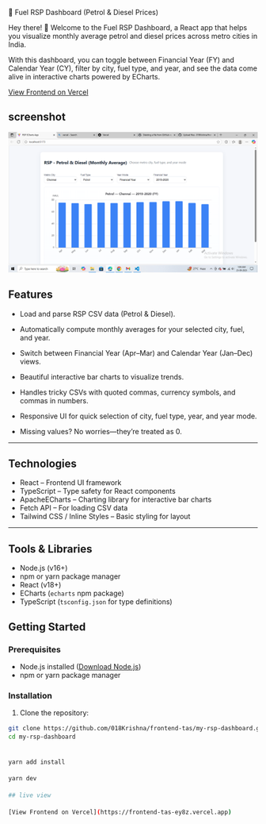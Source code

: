 🚗 Fuel RSP Dashboard (Petrol & Diesel Prices)

Hey there! 👋 Welcome to the Fuel RSP Dashboard, a React app that helps you visualize monthly average petrol and diesel prices across metro cities in India.

With this dashboard, you can toggle between Financial Year (FY) and Calendar Year (CY), filter by city, fuel type, and year, and see the data come alive in interactive charts powered by ECharts.

[View Frontend on Vercel](https://frontend-tas-ey8z.vercel.app)


## screenshot

![Alt text describing image](public/data.png)



## Features

- Load and parse RSP CSV data (Petrol & Diesel).

 - Automatically compute monthly averages for your selected city, fuel, and year.

 - Switch between Financial Year (Apr–Mar) and Calendar Year (Jan–Dec) views.

 - Beautiful interactive bar charts to visualize trends.

- Handles tricky CSVs with quoted commas, currency symbols, and commas in numbers.

- Responsive UI for quick selection of city, fuel type, year, and year mode.

- Missing values? No worries—they’re treated as 0.
---

## Technologies

- React – Frontend UI framework  
- TypeScript – Type safety for React components  
- ApacheECharts – Charting library for interactive bar charts  
- Fetch API – For loading CSV data  
-  Tailwind CSS / Inline Styles – Basic styling for layout  

---

## Tools & Libraries

- Node.js (v16+)  
- npm or yarn package manager  
- React (v18+)  
- ECharts (`echarts` npm package)  
- TypeScript (`tsconfig.json` for type definitions)  



## Getting Started

### Prerequisites

- Node.js installed ([Download Node.js](https://nodejs.org/))  
- npm or yarn package manager  

### Installation

1. Clone the repository:

```bash
git clone https://github.com/018Krishna/frontend-tas/my-rsp-dashboard.git
cd my-rsp-dashboard


yarn add install

yarn dev

## live view

[View Frontend on Vercel](https://frontend-tas-ey8z.vercel.app)




